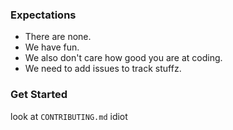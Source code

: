 ### Expectations

- There are none.
- We have fun.
- We also don't care how good you are at coding.
- We need to add issues to track stuffz.

### Get Started
look at `CONTRIBUTING.md` idiot